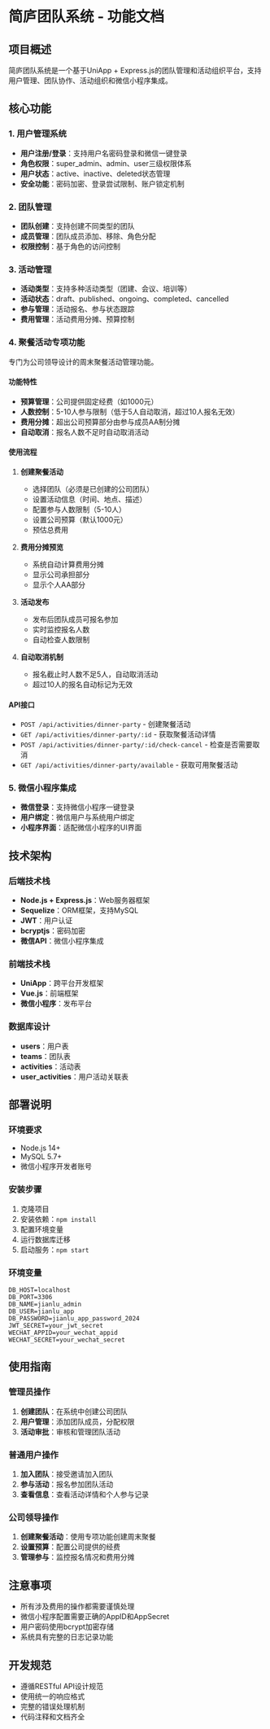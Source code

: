 # 简庐团队系统 - 功能文档

## 项目概述
简庐团队系统是一个基于UniApp + Express.js的团队管理和活动组织平台，支持用户管理、团队协作、活动组织和微信小程序集成。

## 核心功能

### 1. 用户管理系统
- **用户注册/登录**：支持用户名密码登录和微信一键登录
- **角色权限**：super_admin、admin、user三级权限体系
- **用户状态**：active、inactive、deleted状态管理
- **安全功能**：密码加密、登录尝试限制、账户锁定机制

### 2. 团队管理
- **团队创建**：支持创建不同类型的团队
- **成员管理**：团队成员添加、移除、角色分配
- **权限控制**：基于角色的访问控制

### 3. 活动管理
- **活动类型**：支持多种活动类型（团建、会议、培训等）
- **活动状态**：draft、published、ongoing、completed、cancelled
- **参与管理**：活动报名、参与状态跟踪
- **费用管理**：活动费用分摊、预算控制

### 4. 聚餐活动专项功能
专门为公司领导设计的周末聚餐活动管理功能。

#### 功能特性
- **预算管理**：公司提供固定经费（如1000元）
- **人数控制**：5-10人参与限制（低于5人自动取消，超过10人报名无效）
- **费用分摊**：超出公司预算部分由参与成员AA制分摊
- **自动取消**：报名人数不足时自动取消活动

#### 使用流程
1. **创建聚餐活动**
   - 选择团队（必须是已创建的公司团队）
   - 设置活动信息（时间、地点、描述）
   - 配置参与人数限制（5-10人）
   - 设置公司预算（默认1000元）
   - 预估总费用

2. **费用分摊预览**
   - 系统自动计算费用分摊
   - 显示公司承担部分
   - 显示个人AA部分

3. **活动发布**
   - 发布后团队成员可报名参加
   - 实时监控报名人数
   - 自动检查人数限制

4. **自动取消机制**
   - 报名截止时人数不足5人，自动取消活动
   - 超过10人的报名自动标记为无效

#### API接口
- `POST /api/activities/dinner-party` - 创建聚餐活动
- `GET /api/activities/dinner-party/:id` - 获取聚餐活动详情
- `POST /api/activities/dinner-party/:id/check-cancel` - 检查是否需要取消
- `GET /api/activities/dinner-party/available` - 获取可用聚餐活动

### 5. 微信小程序集成
- **微信登录**：支持微信小程序一键登录
- **用户绑定**：微信用户与系统用户绑定
- **小程序界面**：适配微信小程序的UI界面

## 技术架构

### 后端技术栈
- **Node.js + Express.js**：Web服务器框架
- **Sequelize**：ORM框架，支持MySQL
- **JWT**：用户认证
- **bcryptjs**：密码加密
- **微信API**：微信小程序集成

### 前端技术栈
- **UniApp**：跨平台开发框架
- **Vue.js**：前端框架
- **微信小程序**：发布平台

### 数据库设计
- **users**：用户表
- **teams**：团队表
- **activities**：活动表
- **user_activities**：用户活动关联表

## 部署说明

### 环境要求
- Node.js 14+
- MySQL 5.7+
- 微信小程序开发者账号

### 安装步骤
1. 克隆项目
2. 安装依赖：`npm install`
3. 配置环境变量
4. 运行数据库迁移
5. 启动服务：`npm start`

### 环境变量
```env
DB_HOST=localhost
DB_PORT=3306
DB_NAME=jianlu_admin
DB_USER=jianlu_app
DB_PASSWORD=jianlu_app_password_2024
JWT_SECRET=your_jwt_secret
WECHAT_APPID=your_wechat_appid
WECHAT_SECRET=your_wechat_secret
```

## 使用指南

### 管理员操作
1. **创建团队**：在系统中创建公司团队
2. **用户管理**：添加团队成员，分配权限
3. **活动审批**：审核和管理团队活动

### 普通用户操作
1. **加入团队**：接受邀请加入团队
2. **参与活动**：报名参加团队活动
3. **查看信息**：查看活动详情和个人参与记录

### 公司领导操作
1. **创建聚餐活动**：使用专项功能创建周末聚餐
2. **设置预算**：配置公司提供的经费
3. **管理参与**：监控报名情况和费用分摊

## 注意事项
- 所有涉及费用的操作都需要谨慎处理
- 微信小程序配置需要正确的AppID和AppSecret
- 用户密码使用bcrypt加密存储
- 系统具有完整的日志记录功能

## 开发规范
- 遵循RESTful API设计规范
- 使用统一的响应格式
- 完整的错误处理机制
- 代码注释和文档齐全